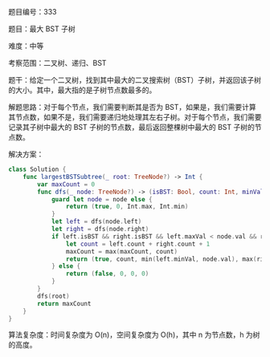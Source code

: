 题目编号：333

题目：最大 BST 子树

难度：中等

考察范围：二叉树、递归、BST

题干：给定一个二叉树，找到其中最大的二叉搜索树（BST）子树，并返回该子树的大小。其中，最大指的是子树节点数最多的。

解题思路：对于每个节点，我们需要判断其是否为 BST，如果是，我们需要计算其节点数，如果不是，我们需要递归地处理其左右子树。对于每个节点，我们需要记录其子树中最大的 BST 子树的节点数，最后返回整棵树中最大的 BST 子树的节点数。

解决方案：

```swift
class Solution {
    func largestBSTSubtree(_ root: TreeNode?) -> Int {
        var maxCount = 0
        func dfs(_ node: TreeNode?) -> (isBST: Bool, count: Int, minVal: Int, maxVal: Int) {
            guard let node = node else {
                return (true, 0, Int.max, Int.min)
            }
            let left = dfs(node.left)
            let right = dfs(node.right)
            if left.isBST && right.isBST && left.maxVal < node.val && right.minVal > node.val {
                let count = left.count + right.count + 1
                maxCount = max(maxCount, count)
                return (true, count, min(left.minVal, node.val), max(right.maxVal, node.val))
            } else {
                return (false, 0, 0, 0)
            }
        }
        dfs(root)
        return maxCount
    }
}
```

算法复杂度：时间复杂度为 O(n)，空间复杂度为 O(h)，其中 n 为节点数，h 为树的高度。